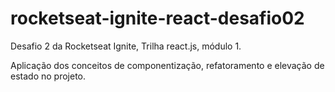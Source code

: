 # rocketseat-ignite-react-desafio02

Desafio 2 da Rocketseat Ignite, Trilha react.js, módulo 1.

Aplicação dos conceitos de componentização, refatoramento e elevação de estado no projeto.
